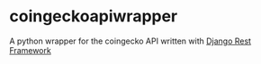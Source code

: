 # coingeckoapiwrapper
A python wrapper for the coingecko API written with [Django Rest Framework](https://www.django-rest-framework.org/)
